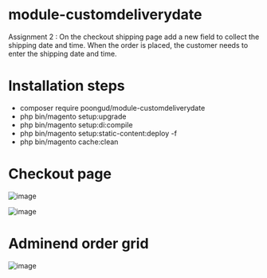 # module-customdeliverydate

Assignment 2 : On the checkout shipping page add a new field to collect the shipping date and time. When the order is placed, the customer needs to enter the shipping date and time.

# Installation steps
* composer require poongud/module-customdeliverydate
* php bin/magento setup:upgrade
* php bin/magento setup:di:compile
* php bin/magento setup:static-content:deploy -f
* php bin/magento cache:clean

# Checkout page

![image](https://user-images.githubusercontent.com/16649626/155845240-46c89f70-f2d1-4261-9ccf-db19cba65f2e.png)


![image](https://user-images.githubusercontent.com/16649626/155845220-54d8a756-bb68-4b08-9f9e-37537c8753ce.png)

# Adminend order grid

![image](https://user-images.githubusercontent.com/16649626/155845370-a29d18c2-c500-41b9-9b4a-a869029bc5ba.png)

 


